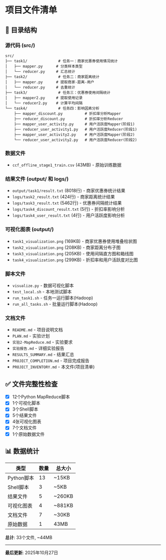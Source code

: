 # 项目文件清单

## 📂 目录结构

### 源代码 (src/)
```
src/
├── task1/              # 任务一：商家优惠券使用情况统计
│   ├── mapper.py      # 分类样本类型
│   └── reducer.py     # 汇总统计
├── task2/              # 任务二：商家距离统计
│   ├── mapper.py      # 提取商家-距离-用户
│   └── reducer.py     # 去重统计
├── task3/              # 任务三：优惠券使用间隔统计
│   ├── mapper2.py     # 提取使用记录
│   └── reducer2.py    # 计算平均间隔
└── task4/              # 任务四：影响因素分析
    ├── mapper_discount.py          # 折扣率分析Mapper
    ├── reducer_discount.py         # 折扣率分析Reducer
    ├── mapper_user_activity.py     # 用户活跃度Mapper(阶段1)
    ├── reducer_user_activity1.py   # 用户活跃度Reducer(阶段1)
    ├── mapper_user_activity2.py    # 用户活跃度Mapper(阶段2)
    └── reducer_user_activity2.py   # 用户活跃度Reducer(阶段2)
```

### 数据文件
- `ccf_offline_stage1_train.csv` (43MB) - 原始训练数据

### 结果文件 (output/ 和 logs/)
- `output/task1/result.txt` (8018行) - 商家优惠券统计结果
- `logs/task2_result.txt` (424行) - 商家距离统计结果
- `logs/task3_result.txt` (5462行) - 优惠券间隔统计结果
- `logs/task4_discount_result.txt` (5行) - 折扣率影响分析
- `logs/task4_user_result.txt` (4行) - 用户活跃度影响分析

### 可视化图表 (output/)
- `task1_visualization.png` (169KB) - 商家优惠券使用堆叠柱状图
- `task2_visualization.png` (208KB) - 商家距离分布子图
- `task3_visualization.png` (205KB) - 使用间隔直方图和箱线图
- `task4_visualization.png` (299KB) - 折扣率和用户活跃度对比图

### 脚本文件
- `visualize.py` - 数据可视化脚本
- `test_local.sh` - 本地测试脚本
- `run_task1.sh` - 任务一运行脚本(Hadoop)
- `run_all_tasks.sh` - 批量运行脚本(Hadoop)

### 文档文件
- `README.md` - 项目说明文档
- `PLAN.md` - 实验计划
- `实验2-MapReduce.md` - 实验要求
- `实验报告.md` - 详细实验报告
- `RESULTS_SUMMARY.md` - 结果汇总
- `PROJECT_COMPLETION.md` - 项目完成报告
- `PROJECT_INVENTORY.md` - 本文件(项目清单)

## ✅ 文件完整性检查

- [x] 12个Python MapReduce脚本
- [x] 1个可视化脚本
- [x] 3个Shell脚本
- [x] 5个结果文件
- [x] 4张可视化图表
- [x] 7个文档文件
- [x] 1个原始数据文件

## 📊 数据统计

| 类型 | 数量 | 总大小 |
|------|------|--------|
| Python脚本 | 13 | ~15KB |
| Shell脚本 | 3 | ~5KB |
| 结果文件 | 5 | ~260KB |
| 可视化图表 | 4 | ~881KB |
| 文档文件 | 7 | ~30KB |
| 原始数据 | 1 | 43MB |

**总计**: 33个文件, ~44MB

---
**最后更新**: 2025年10月27日
